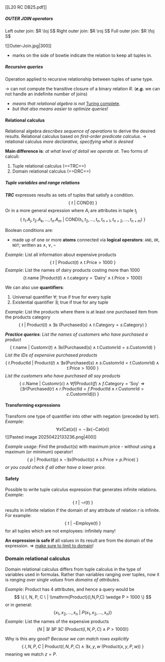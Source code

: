 [[L20 RC DB25.pdf]]

##### OUTER JOIN operators
Left outer join: $R \loj S$
Right outer join: $R \roj S$
Full outer join: $R \foj S$

![[Outer-Join.jpg|300]]
- marks on the side of bowtie indicate the relation to keep all tuples in. 
##### Recursive queries
Operation applied to recursive relationship between tuples of same type. 

$\rightarrow$ can not compute the transitive closure of a binary relation $R$. 
(***e.g.*** we can not handle an indefinite number of joins)
- *means that relational algebra is not* <u>Turing complete</u>.
- *but that also means easier to optimize queries*!

#### Relational calculus
Relational algebra *describes sequence of operations* to derive the desired results.
Relational calculus based on *first-order predicate calculus*.
$\rightarrow$ relational calculus *more declarative, specifying what is desired*

**Main difference is**: *at what level of detail we operate at*. 
Two forms of calculi:
1. Tuple relational calculus (==TRC==)
2. Domain relational calculus (==DRC==)

##### Tuple variables and range relations

***TRC*** expresses results as sets of tuples that satisfy a condition. 
$$
\{ \ t \ | \ \mathrm{COND(t)} \ \}
$$
Or in a more general expression where $A_i$ are attributes in tuple $t_j$
$$
\{ \ t_{1}.A_{j}, t_{2}.A_{k}, \dots, t_{n}.A_{m} \ | \ \mathrm{COND}(t_{1},t_{2},\dots,t_{n}, t_{n+1}, t_{n+2}, \dots, t_{n+m}) \ \}
$$

Boolean conditions are:
- made up of one or more **atoms** connected via **logical operators**: `AND`, `OR`, `NOT`; written as $\wedge, \vee, \neg$

*Example*: List all information about expensive products
$$
\{ \ t \ | \ \mathrm{Product}(t) \wedge t.\mathrm{Price} > 1000 \ \}
$$
*Example*: List the names of dairy products costing more than 1000
$$
\{ t.\mathrm{name} \ | \mathrm{Product}(t) \wedge t.\mathrm{category} = '\mathrm{Dairy}' \wedge t.\mathrm{Price} > 1000 \}
$$

We can also use **quantifiers**:
1. Universal quantifier $\forall$; true if true for every tuple
2. Existential quantifier $\exists$; true if true for any tuple

*Example*: List the products where there is at least one purchased item from the products category
$$
\{ \ t \ | \ \mathrm{Product}(t) \wedge \exists s \ (\mathrm{Purchased}(s) \ \wedge \ t.\mathrm{Category} = s.\mathrm{Category}) \ \}
$$

***Practice queries***:
*List the names of customers who have purchased a product*
$$
\{ \ t.\mathrm{name} \ | \ \mathrm{Customr}(t) \wedge \exists s(\mathrm{Purchased}(s) \wedge t.\mathrm{CustomrId}=s.\mathrm{CustomrId}) \ \}
$$
*List the IDs of expensive purchased products*
$$
\{ \ t.\mathrm{ProductId} \ | \ \mathrm{Product}(t) \wedge \exists s(\mathrm{Purchased}(s) \wedge s.\mathrm{CustomrId} = t.\mathrm{CustomrId}) \wedge t.\mathrm{Price} > 1000 \ \}
$$
*List the customers who have purchased all soy products*
$$
\{ \ c.\mathrm{Name} \ | \ \mathrm{Customr}(c) \wedge \forall f(\mathrm{Product}(f) \wedge f.\mathrm{Category}= '\mathrm{Soy}' \Rightarrow (\exists r(\mathrm{Purchased}(r) \wedge r.\mathrm{ProductId}=f.\mathrm{ProductId} \wedge r.\mathrm{CustomrId} = c.\mathrm{CustomrId}))) \ \}
$$

#### Transforming expressions
Transform one type of quantifier into other with negation (preceded by `NOT`). 
*Example*:
$$
\forall x(\mathrm{Cat}(x)) = \neg \exists x(\neg \mathrm{Cat}(x))
$$
![[Pasted image 20250422133236.png|400]]

*Example usage*: Find the product(s) with maximum price - without using a maximum (or minimum) operator!
$$
\{ \ p \ | \ \mathrm{Product(p)} \wedge \neg \exists s(\mathrm{Product}(s) \wedge s.\mathrm{Price} > p.\mathrm{Price}) \ \}
$$
*or you could check if all other have a lower price*.

#### Safety
Possible to write tuple calculus expression that generates infinite relations. 
*Example*:
$$
\{  \ t \ | \ \neg r(t) \ \}
$$
results in infinite relation if the domain of any attribute of relation $r$ is infinite.
For example:
$$
\{ \ t \ | \ \neg \mathrm{Employe}(t) \ \}
$$
for all tuples which are not employees: infinitely many!

**An expression is safe if** all values in its result are from the domain of the expression. 
$\Rightarrow$ <u>make sure to limit to domain</u>!

### Domain relational calculus

Domain relational calculus differs from tuple calculus in the type of variables used in formulas. 
Rather than variables ranging over tuples, now it is *ranging over single values* from *domains of attributes*. 

*Example*: Product has 4 attributes, and hence a query would be
$$
\{ I, N, P, C \ | \\mathrm{Product}(I,N,P,C) \wedge P > 1000 \}
$$
or in general:
$$
\{  x_{1}, x_{2}, \dots, x_{n} \ | \ P(x_{1}, x_{2}, \dots, x_{n}) \}
$$
*Example*: List the names of the expensive products
$$
\{  N \ | \ \exists I \ \exists P \ \exists C \ (\mathrm{Product}(I,N,P,C) \wedge P > 1000 ) \}
$$

Why is this any good? *Because we can match rows explicitly*
$$
\{ \ I, N, P ,C \ | \ \mathrm{Product}(I,N,P,C) \wedge \exists x,y,w \ (\mathrm{Product}(x,y,P,w)) \ \}
$$
meaning we match $z=P$. 

